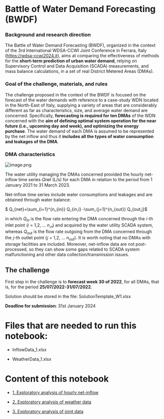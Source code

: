 # Battle of Water Demand Forecasting (BWDF)


### Background and research direction
The Battle of Water Demand Forecasting (BWDF), organized in the context of the 3rd International WDSA-CCWI Joint Conference in Ferrara, Italy (https://wdsa-ccwi2024.it), aims at comparing the effectiveness of methods for the **short-term prediction of urban water demand**, relying on Supervisory Control and Data Acquisition (SCADA) measurements, and mass balance calculations, in a set of real District Metered Areas (DMAs).

### Goal of the challenge, materials, and rules
The challenge proposed in the context of the BWDF is focused on the forecast of the water demands with reference to a case-study WDN located in the North-East of Italy, supplying a variety of areas that are considerably different as far as characteristics, size, and average water demand are concerned. Specifically, **forecasting is required for ten DMAs** of the WDN concerned with the **aim of defining optimal system operation for the near future (i.e., upcoming day and week), and optimizing the energy purchase**. The water demand of each DMA is assumed to be represented by the net inflow and thus it **includes all the types of water consumption and leakages of the DMA**.

### DMA characteristics
![image.png](attachment:image.png)


The water utility managing the DMAs concerned provided the hourly net-inflow time series 𝑄𝑛𝑒𝑡 (L/s) for each DMA in relation to the period from 1 January 2021 to 31 March 2023. 

Net-inflow time series include water consumptions and leakages and are obtained through water balance:

$ Q_{net}=\sum_{i=1}^{n_{in}} Q_{in,i} -\sum_{j=1}^{n_{out}} Q_{out,j}$


in which $Q_{in}$ is the flow rate entering the DMA concerned through the 𝑖-th inlet point (𝑖 = 1,2, ... $n_{𝑖𝑛}$) and acquired by the water utility SCADA system, whereas $Q_{out}$ is the flow rate outgoing from the DMA concerned through the 𝑗-th outlet point (𝑗 = 1,2, ... $n_{out}$). It is worth noting that no DMAs with storage facilities are included. Moreover, net-inflow data are not post-processed, so they can show some gaps related to SCADA system malfunctioning and other data collection/transmission issues.

## The challenge

First step in the challenge is to **forecast week 30 of 2022**, for all DMAs, that is, for the period **25/07/2022-31/07/2022**.

Solution should be stored in the file: SolutionTemplate_W1.xlsx

**Deadline for submission**: 31st January 2024

# Files that are needed to run this notebook:

* InflowData_1.xlsx

* WeatherData_1.xlsx

# Content of this notebook

* [1. Exploratory analysis of hourly net-inflow](#sec:eda_net_inflow)

* [2. Exploratory analysis of weather data](#sec:eda_weather)

* [3. Exploratory analysis of joint data](#sec:eda_joint)
